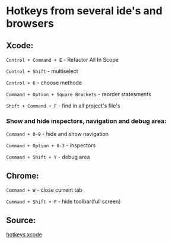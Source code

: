 # Hotkeys from several ide's and browsers

## Xcode:

``Control + Command + E`` - Refactor All In Scope

``Control + Shift`` - multiselect

``Control + 6`` - choose methode

``Command + Option + Square Brackets`` - reorder statesments

``Shift + Command + F`` - find in all project's file's

### Show and hide inspectors, navigation and debug area:
``Command + 0-9`` - hide and show navigation

``Command + Option + 0-3`` - inspectors

``Command + Shift + Y`` - debug area

## Chrome:

``Command + W`` - close current tab

``Command + Shift + F`` - hide toolbar(full screen)

## Source:
[hotkeys xcode](https://betterprogramming.pub/13-xcode-shortcuts-to-boost-your-productivity-329c90512309)
